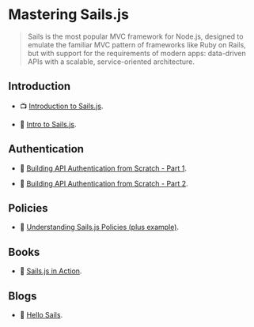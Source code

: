 # Mastering Sails.js

> Sails is the most popular MVC framework for Node.js, designed to emulate the familiar MVC pattern of frameworks like Ruby on Rails, but with support for the requirements of modern apps: data-driven APIs with a scalable, service-oriented architecture.

## Introduction

- 📺 [Introduction to Sails.js](https://youtu.be/ZfPJEOwBP68).

- 📖 [Intro to Sails.js](https://hellosails.com/intro-to-sails-js/).

## Authentication

- 📖 [Building API Authentication from Scratch - Part 1](https://hellosails.com/building-api-authentication-from-scratch-part-1/).

- 📖 [Building API Authentication from Scratch - Part 2](https://hellosails.com/building-api-authentication-from-scratch-part-2/).

## Policies

- 📖 [Understanding Sails.js Policies (plus example)](https://hellosails.com/understanding-sails-js-policies-plus-example-2/).

## Books

- 📖 [Sails.js in Action](https://www.amazon.com/Sails-js-Action-Mike-McNeil/dp/1617292613).

## Blogs

- 📖 [Hello Sails](https://hellosails.com/).
